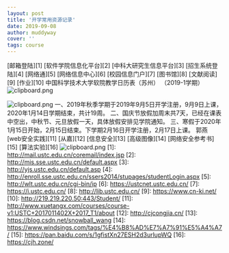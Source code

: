 ```yaml
---
layout: post
title: '开学常用资源记录'
date: 2019-09-08
author: muddyway
cover: ''
tags: course
---
```

[邮箱登陆][1]
[软件学院信息化平台][2]
[中科大研究生信息平台][3]
[招生系统登陆][4]
[网络通][5]
[网络信息中心][6]
[校园信息门户][7]
[图书馆][8]
[文献阅读][9]
[作业][10]
中国科学技术大学软院教学日历表（苏州）
（2019-1学期）
![clipboard.png](https://segmentfault.com/img/bVbw8qa)

![clipboard.png](https://segmentfault.com/img/bVbw8qb)
一、2019年秋季学期于2019年9月5日开学注册，9月9日上课，2020年1月14日学期结束，共计19周。
二、国庆节放假加周末共7天，已经在课表中空出，中秋节、元旦放假一天，具体放假安排见学院通知。
三、寒假于2020年1月15日开始，2月15日结束。下学期2月16日开学注册，2月17日上课。
郭燕 
[web安全实践][11]
[从嘉][12]
[信息安全][13]
[高级图像][14]
[网络安全参考书][15]
[算法实验][16]
![clipboard.png](https://segmentfault.com/img/bVbw8qk)
  [1]: http://mail.ustc.edu.cn/coremail/index.jsp
  [2]: http://mis.sse.ustc.edu.cn/default.aspx
  [3]: http://yjs.ustc.edu.cn/default.asp
  [4]: http://enroll.sse.ustc.edu.cn/ssers2014/stupages/studentLogin.aspx
  [5]: http://wlt.ustc.edu.cn/cgi-bin/ip
  [6]: https://ustcnet.ustc.edu.cn/
  [7]: https://i.ustc.edu.cn/
  [8]: http://lib.ustc.edu.cn/
  [9]: https://www.cn-ki.net/
  [10]: http://219.219.220.50:443/Student/
  [11]: http://www.xuetangx.com/courses/course-v1:USTC+2017011402X+2017_T1/about
  [12]: http://cjcongjia.cn/
  [13]: https://blog.csdn.net/snowball_wang
  [14]: https://www.windsings.com/tags/%E4%B8%AD%E7%A7%91%E5%A4%A7/
  [15]: https://pan.baidu.com/s/1gfistXn27ESH2d3urlupWQ
  [16]: https://cjh.zone/
